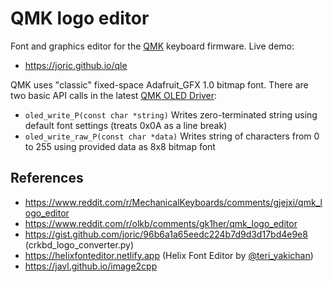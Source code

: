# QMK logo editor

Font and graphics editor for the [QMK](https://github.com/qmk/qmk_firmware) keyboard firmware. Live demo:

* https://joric.github.io/qle

QMK uses "classic" fixed-space Adafruit_GFX 1.0 bitmap font.
There are two basic API calls in the latest [QMK OLED Driver](https://beta.docs.qmk.fm/using-qmk/hardware-features/displays/feature_oled_driver):

* `oled_write_P(const char *string)` Writes zero-terminated string using default font settings (treats 0x0A as a line break)
* `oled_write_raw_P(const char *data)` Writes string of characters from 0 to 255 using provided data as 8x8 bitmap font

## References

* https://www.reddit.com/r/MechanicalKeyboards/comments/gjejxi/qmk_logo_editor
* https://www.reddit.com/r/olkb/comments/gk1her/qmk_logo_editor
* https://gist.github.com/joric/96b6a1a65eedc224b7d9d3d17bd4e9e8 (crkbd_logo_converter.py)
* https://helixfonteditor.netlify.app (Helix Font Editor by [@teri_yakichan](https://twitter.com/teri_yakichan))
* https://javl.github.io/image2cpp
